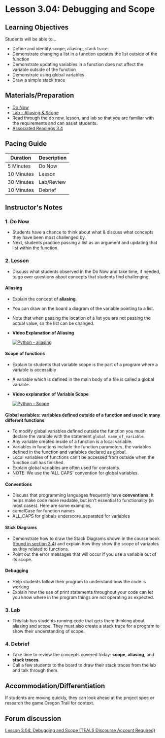 # Lesson 3.04: Debugging and Scope

## Learning Objectives

Students will be able to...

* Define and identify scope, aliasing, stack trace
* Demonstrate changing a list in a function updates the list outside of the function
* Demonstrate updating variables in a function does not affect the variable outside of the function
* Demonstrate using global variables
* Draw a simple stack trace

## Materials/Preparation

* [Do Now]
* [Lab - Aliasing & Scope]
* Read through the do now, lesson, and lab so that you are familiar with the requirements and can assist students.
* [Associated Readings 3.4](https://tealsk12.gitbook.io/intro-cs-2/readings#3-4)

## Pacing Guide

| **Duration**   | **Description** |
| ---------- | ----------- |
| 5 Minutes  | Do Now      |
| 10 Minutes | Lesson      |
| 30 Minutes | Lab/Review         |
| 10 Minutes | Debrief  |

## Instructor's Notes

### 1. Do Now

* Students have a chance to think about what & discuss what concepts they have been most challenged by.
* Next, students practice passing a list as an argument and updating that list within the function.

### 2. Lesson

* Discuss what students observed in the Do Now and take time, if needed, to go over questions about concepts that students find challenging.

#### Aliasing

* Explain the concept of **aliasing**.
* You can draw on the board a diagram of the variable pointing to a list.
* Note that when passing the location of a list you are not passing the actual value, so the list can be changed.
* **Video Explanation of Aliasing**

    [![Python - aliasing](https://img.youtube.com/vi/7m_cw30tyr0/0.jpg)](https://www.youtube.com/watch?v=7m_cw30tyr0)

#### Scope of functions

* Explain to students that variable scope is the part of a program where a variable is accessible
* A variable which is defined in the main body of a file is called a global variable.

* **Video explanation of Variable Scope**

   [![Python - Scope](https://img.youtube.com/vi/A054Ged9suI/0.jpg)](https://youtu.be/A054Ged9suI)

#### Global variables: variables defined outside of a function and used in many different functions

* To modify global variables defined outside the function you must declare the varaible with the statement `global name_of_variable`.
* Any variable created inside of a function is a local variable.
* Variables in functions include the function parameters, the variables defined in the function and variables declared as global.
* Local variables of functions can't be accessed from outside when the function call has finished.
* Explain global variables are often used for constants.
* NOTE: We use the 'ALL CAPS' convention for global variables.

#### Conventions

* Discuss that programming languages frequently have **conventions**. It helps make code more readable, but isn't essential to functionality (in most cases). Here are some examples,
* camelCase for function names
* ALL_CAPS for globals
 underscore_separated for variables

#### Stick Diagrams

* Demonstrate how to draw the Stack Diagrams shown in the course book ([found in section 3.4](https://tealsk12.gitbook.io/intro-cs-2/readings#stack-diagrams)) and explain how they show the scope of variables as they related to functions.
* Point out the error messages that will occur if you use a variable out of its scope.

#### Debugging

* Help students follow their program to understand how the code is working
* Explain how the use of print statements throughout your code can let you know where in the program things are not operating as expected.

### 3. Lab

* This lab has students running code that gets them thinking about aliasing and scope. They must also create a stack trace for a program to show their understanding of scope.

### 4. Debrief

* Take time to review the concepts covered today: **scope**, **aliasing**, and **stack traces**.
* Call a few students to the board to draw their stack traces from the lab and talk through them.

## Accommodation/Differentiation

If students are moving quickly, they can look ahead at the project spec or research the game Oregon Trail for context.

## Forum discussion

[Lesson 3.04: Debugging and Scope (TEALS Discourse Account Required)](https://forums.tealsk12.org/c/2nd-semester-unit-3-functions/lesson-3-04-debugging-and-scope)

[Do Now]:do_now.md
[Lab - Aliasing & Scope]:lab.md
